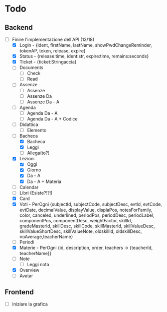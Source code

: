 # Todo
## Backend
- [ ] Finire l'implementazione dell'API (13/18)
  - [X] Login  - {ident, firstName, lastName, showPwdChangeReminder, tokenAP, token, release, expire} 
  - [X] Status - {release:time, ident:str, expire:time, remains:seconds}
  - [X] Ticket - {ticket:Stringaccia}
  - [ ] Documents
    - [ ] Check
    - [ ] Read
  - [ ] Assenze
    - [ ] Assenze
    - [ ] Assenze Da
    - [ ] Assenze Da - A
  - [ ] Agenda
    - [ ] Agenda Da - A
    - [ ] Agenda Da - A + Codice
  - [ ] Didattica
    -  [ ] Elemento
  - [ ] Bacheca
    - [X] Bacheca 
    - [X] Leggi
    - [ ] Allega(to?)
  - [X] Lezioni
    - [X] Oggi
    - [X] Giorno
    - [X] Da - A
    - [X] Da - A + Materia
  - [ ] Calendar
  - [ ] Libri (Esiste?!?!)
  - [X] Card
  - [X] Voti - PerOgni {subjectId, subjectCode, subjectDesc, evtId, evtCode, evtDate, decimalValue, displayValue, displaPos, notesForFamily, color, canceled, underlined, periodPos, periodDesc, periodLabel, componentPos, componentDesc, weightFactor, skillId, gradeMasterId, skillDesc, skillCode, skillMasterId, skillValueDesc, skillValueShortDesc, skillValueNote, oldskillId, oldskillDesc, noAverage,teacherName}
  - [ ] Periodi
  - [X] Materie - PerOgni {id, description, order, teachers -> {teacherId, teacherName}}
  - [ ] Note
    - [ ] Leggi nota
  - [X] Overview
  - [ ] Avatar

## Frontend
- [ ] Iniziare la grafica